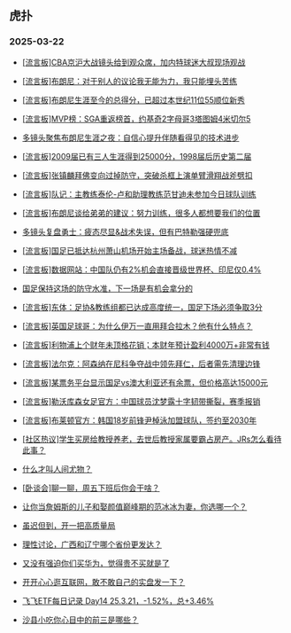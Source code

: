 ## 虎扑 
### 2025-03-22

+ [[流言板]CBA京沪大战镜头给到观众席，加内特球迷大叔现场观战](https://bbs.hupu.com/631276280.html)

+ [[流言板]布朗尼：对于别人的议论我无能为力，我只能埋头苦练](https://bbs.hupu.com/631274373.html)

+ [[流言板]布朗尼生涯至今的总得分，已超过本世纪11位55顺位新秀](https://bbs.hupu.com/631277624.html)

+ [[流言板]MVP榜：SGA重返榜首，约基奇2字母哥3塔图姆4米切尔5](https://bbs.hupu.com/631278754.html)

+ [多镜头聚焦布朗尼生涯之夜：自信心提升伴随看得见的技术进步](https://bbs.hupu.com/631277293.html)

+ [[流言板]2009届已有三人生涯得到25000分，1998届后历史第二届](https://bbs.hupu.com/631276946.html)

+ [[流言板]张镇麟拜佛变向过掉防守，突破杀框上演单臂滑翔战斧劈扣](https://bbs.hupu.com/631276867.html)

+ [[流言板]队记：主教练泰伦-卢和助理教练范甘迪未参加今日球队训练](https://bbs.hupu.com/631275308.html)

+ [[流言板]布朗尼谈给弟弟的建议：努力训练，很多人都想要我们的位置](https://bbs.hupu.com/631275257.html)

+ [多镜头复盘勇士：疲态尽显&amp;战术失误，但有巴特勒强硬兜底](https://bbs.hupu.com/631275253.html)

+ [[流言板]国足已抵达杭州萧山机场开始主场备战，球迷热情不减](https://bbs.hupu.com/631275440.html)

+ [[流言板]数据网站：中国队仍有2%机会直接晋级世界杯、印尼仅0.4%](https://bbs.hupu.com/631272352.html)

+ [国足保持这场的防守水准，下一场是有机会拿分的](https://bbs.hupu.com/631271888.html)

+ [[流言板]东体：足协&amp;教练组都已达成高度统一，国足下场必须争取3分](https://bbs.hupu.com/631271004.html)

+ [[流言板]英国足球哥：为什么伊万一直用拜合拉木？他有什么特点？](https://bbs.hupu.com/631271008.html)

+ [[流言板]利物浦上个财年未顶格花销；本财年预计盈利4000万+非常有钱](https://bbs.hupu.com/631270523.html)

+ [[流言板]法尔克：阿森纳在尼科争夺战中领先拜仁，后者需先清理边锋](https://bbs.hupu.com/631274155.html)

+ [[流言板]某票务平台显示国足vs澳大利亚还有余票，但价格高达15000元](https://bbs.hupu.com/631268937.html)

+ [[流言板]勒沃库森女足官方：中国球员沈梦露十字韧带撕裂，赛季报销](https://bbs.hupu.com/631275809.html)

+ [[流言板]布莱顿官方：韩国18岁前锋尹棹泳加盟球队，签约至2030年](https://bbs.hupu.com/631273723.html)

+ [[社区热议]学生买房给教授养老，去世后教授家属要霸占房产。JRs怎么看待此事？](https://bbs.hupu.com/631274320.html)

+ [什么才叫人间尤物？](https://bbs.hupu.com/631275468.html)

+ [[卧谈会]聊一聊，周五下班后你会干啥？](https://bbs.hupu.com/631277162.html)

+ [让你当詹姆斯的儿子和娶颜值巅峰期的范冰冰为妻，你选哪一个？](https://bbs.hupu.com/631275763.html)

+ [虽迟但到，开一把高质量局](https://bbs.hupu.com/631275918.html)

+ [理性讨论，广西和辽宁哪个省份更发达？](https://bbs.hupu.com/631275436.html)

+ [又没有强迫你们买华为，觉得贵不买就是了](https://bbs.hupu.com/631274383.html)

+ [开开心心逛互联网，敢不敢自己的实盘发一下？](https://bbs.hupu.com/631274251.html)

+ [飞飞ETF每日记录 Day14 25.3.21，-1.52%，总+3.46%](https://bbs.hupu.com/631275250.html)

+ [沙县小吃你心目中的前三是哪些？](https://bbs.hupu.com/631275462.html)

